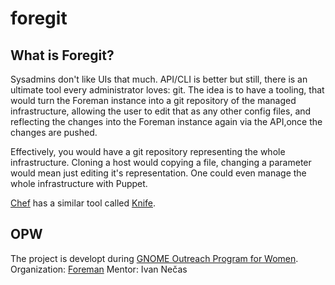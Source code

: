 foregit
=======

## What is Foregit?

Sysadmins don't like UIs that much. API/CLI is better but still, there is an ultimate tool every administrator loves: git. 
The idea is to have a tooling, that would turn the Foreman instance into a git repository of the managed infrastructure, allowing the user to edit that as any other config files, and reflecting the changes into the Foreman instance again via the API,once the changes are pushed.

Effectively, you would have a git repository representing the whole infrastructure. Cloning a host would copying a file, changing a parameter would mean just editing it's representation. One could even manage the whole infrastructure with Puppet.

[Chef](http://docs.opscode.com/) has a similar tool called [Knife](http://docs.opscode.com/knife.html).

## OPW

The project is developt during [GNOME Outreach Program for Women](http://gnome.org/opw/).
Organization: [Foreman](http://theforeman.org/gnomeopw.html)
Mentor: Ivan Nečas

